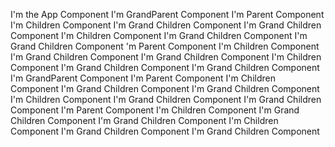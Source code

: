 I'm the App Component
I'm GrandParent Component
I'm Parent Component
I'm Children Component
I'm Grand Children Component
I'm Grand Children Component
I'm Children Component
I'm Grand Children Component
I'm Grand Children Component
'm Parent Component
I'm Children Component
I'm Grand Children Component
I'm Grand Children Component
I'm Children Component
I'm Grand Children Component
I'm Grand Children Component
I'm GrandParent Component
I'm Parent Component
I'm Children Component
I'm Grand Children Component
I'm Grand Children Component
I'm Children Component
I'm Grand Children Component
I'm Grand Children Component
I'm Parent Component
I'm Children Component
I'm Grand Children Component
I'm Grand Children Component
I'm Children Component
I'm Grand Children Component
I'm Grand Children Component
